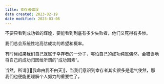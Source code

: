 ```yaml
---
title: 幸存者偏误
date created: 2023-02-19
date modified: 2023-03-08
---
```


不要只看到成功者的辉煌，要能看到到底有多少失败者，他们又死得有多惨。

我们总会系统性地高估成功的希望和概率。

有时候如果我们自己就属于幸存者的一分子，哪怕自己的成功纯属偶然，会错误地将自己的成功归因给所谓的”成功因素“。

当然，所谓[[🐤我命由我不由天]]，当我们意识到幸存者其实很多是运气使然，那我们也便能更理解个人努力的重要性了。
